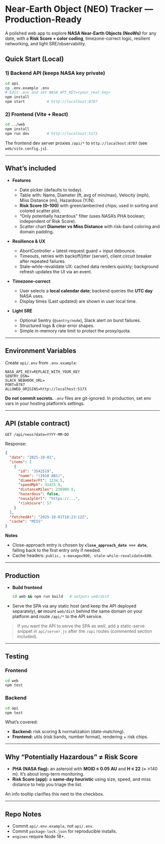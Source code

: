 # Near‑Earth Object (NEO) Tracker — Production-Ready

A polished web app to explore **NASA Near-Earth Objects (NeoWs)** for any date, with a **Risk Score + color coding**, timezone-correct logic, resilient networking, and light SRE/observability.

## Quick Start (Local)

### 1) Backend API (keeps NASA key private)
```bash
cd api
cp .env.example .env
# Edit .env and set NASA_API_KEY=<your_real_key>
npm install
npm start          # http://localhost:8787
```

### 2) Frontend (Vite + React)
```bash
cd ../web
npm install
npm run dev        # http://localhost:5173
```

The frontend dev server proxies `/api/*` to `http://localhost:8787` (see `web/vite.config.js`).

---

## What’s included

- **Features**
  - Date picker (defaults to today).
  - Table with: Name, Diameter (ft, avg of min/max), Velocity (mph), Miss Distance (mi), Hazardous (Y/N).
  - **Risk Score (0–100)** with green/amber/red chips; used in sorting and colored scatter plot.
  - “Only potentially hazardous” filter (uses NASA’s PHA boolean; independent of Risk Score).
  - Scatter chart **Diameter vs Miss Distance** with risk-band coloring and domain padding.

- **Resilience & UX**
  - AbortController + latest-request guard + input debounce.
  - Timeouts, retries with backoff/jitter (server), client circuit breaker after repeated failures.
  - Stale-while-revalidate UX: cached data renders quickly; background refresh updates the UI via an event.

- **Timezone-correct**
  - User selects a **local calendar date**; backend queries the **UTC day** NASA uses.
  - Display times (Last updated) are shown in user local time.

- **Light SRE**
  - Optional Sentry (`@sentry/node`), Slack alert on burst failures.
  - Structured logs & clear error shapes.
  - Simple in-memory rate limit to protect the proxy/quota.

---

## Environment Variables

Create `api/.env` from `.env.example`:
```
NASA_API_KEY=REPLACE_WITH_YOUR_KEY
SENTRY_DSN=
SLACK_WEBHOOK_URL=
PORT=8787
ALLOWED_ORIGINS=http://localhost:5173
```

**Do not commit secrets.** `.env` files are git-ignored. In production, set env vars in your hosting platform’s settings.

---

## API (stable contract)
`GET /api/neos?date=YYYY-MM-DD`

Response:
```json
{
  "date": "2025-10-01",
  "items": [
    {
      "id": "3542519",
      "name": "(2010 AB1)",
      "diameterFt": 1234.5,
      "speedMph": 31415.9,
      "distanceMiles": 238900.0,
      "hazardous": false,
      "nasaJplUrl": "https://...",
      "riskScore": 57
    }
  ],
  "fetchedAt": "2025-10-01T18:23:12Z",
  "cache": "MISS"
}
```

**Notes**
- Close-approach entry is chosen by **`close_approach_date === date`**, falling back to the first entry only if needed.
- Cache headers: `public, s-maxage=900, stale-while-revalidate=600`.

---

## Production

- **Build frontend**
  ```bash
  cd web && npm run build   # outputs web/dist
  ```
- Serve the SPA via any static host (and keep the API deployed separately), **or** mount `web/dist` behind the same domain on your platform and route `/api/*` to the API service.

> If you want the API to serve the SPA as well, add a static-serve snippet in `api/server.js` after the `/api` routes (commented section included).

---

## Testing

### Frontend
```bash
cd web
npm test
```

### Backend
```bash
cd api
npm test
```

What’s covered:
- **Backend:** risk scoring & normalization (date-matching).
- **Frontend:** utils (risk bands, number format), rendering + risk chips.

---

## Why “Potentially Hazardous” ≠ Risk Score

- **PHA (NASA flag):** an asteroid with **MOID ≤ 0.05 AU** and **H ≤ 22** (≈ ≥140 m). It’s about long-term monitoring.
- **Risk Score (app):** a **same-day heuristic** using size, speed, and miss distance to help you triage the list.

An info tooltip clarifies this next to the checkbox.

---

## Repo Notes

- Commit `api/.env.example`, not `api/.env`.
- Commit `package-lock.json` for reproducible installs.
- `engines` require Node 18+.


